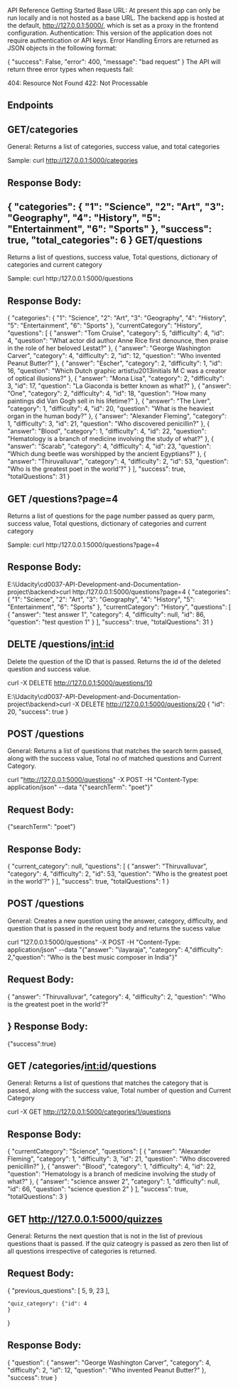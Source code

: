 API Reference
Getting Started
Base URL: At present this app can only be run locally and is not hosted as a base URL. The backend app is hosted at the default, http://127.0.0.1:5000/, which is set as a proxy in the frontend configuration.
Authentication: This version of the application does not require authentication or API keys.
Error Handling
Errors are returned as JSON objects in the following format:

{
    "success": False, 
    "error": 400,
    "message": "bad request"
}
The API will return three error types when requests fail:

404: Resource Not Found
422: Not Processable

Endpoints
---------
GET/categories
---------------
General:
Returns a list of categories, success value, and total categories

Sample: curl http://127.0.0.1:5000/categories

Response Body:
--------------
{
  "categories": {
    "1": "Science",
    "2": "Art",
    "3": "Geography",
    "4": "History",
    "5": "Entertainment",
    "6": "Sports"
  },
  "success": true,
  "total_categories": 6
}
GET/questions
-------------
Returns a list of questions, success value, Total questions, dictionary of categories and current category

Sample: curl http:/127.0.0.1:5000/questions


Response Body:
--------------

{
  "categories": {
    "1": "Science",
    "2": "Art",
    "3": "Geography",
    "4": "History",
    "5": "Entertainment",
    "6": "Sports"
  },
  "currentCategory": "History",
  "questions": [
    {
      "answer": "Tom Cruise",
      "category": 5,
      "difficulty": 4,
      "id": 4,
      "question": "What actor did author Anne Rice first denounce, then praise in the role of her beloved Lestat?"
    },
    {
      "answer": "George Washington Carver",
      "category": 4,
      "difficulty": 2,
      "id": 12,
      "question": "Who invented Peanut Butter?"
    },
    {
      "answer": "Escher",
      "category": 2,
      "difficulty": 1,
      "id": 16,
      "question": "Which Dutch graphic artist\u2013initials M C was a creator of optical illusions?"
    },
    {
      "answer": "Mona Lisa",
      "category": 2,
      "difficulty": 3,
      "id": 17,
      "question": "La Giaconda is better known as what?"
    },
    {
      "answer": "One",
      "category": 2,
      "difficulty": 4,
      "id": 18,
      "question": "How many paintings did Van Gogh sell in his lifetime?"
    },
    {
      "answer": "The Liver",
      "category": 1,
      "difficulty": 4,
      "id": 20,
      "question": "What is the heaviest organ in the human body?"
    },
    {
      "answer": "Alexander Fleming",
      "category": 1,
      "difficulty": 3,
      "id": 21,
      "question": "Who discovered penicillin?"
    },
    {
      "answer": "Blood",
      "category": 1,
      "difficulty": 4,
      "id": 22,
      "question": "Hematology is a branch of medicine involving the study of what?"
    },
    {
      "answer": "Scarab",
      "category": 4,
      "difficulty": 4,
      "id": 23,
      "question": "Which dung beetle was worshipped by the ancient Egyptians?"
    },
    {
      "answer": "Thiruvalluvar",
      "category": 4,
      "difficulty": 2,
      "id": 53,
      "question": "Who is the greatest poet in the world'?"
    }
  ],
  "success": true,
  "totalQuestions": 31
}

GET /questions?page=4
---------------------
Returns a list of questions for the page number passed as query parm, success value, Total questions, dictionary of categories and current category

Sample: curl http:/127.0.0.1:5000/questions?page=4


Response Body:
--------------

E:\Udacity\cd0037-API-Development-and-Documentation-project\backend>curl http:/127.0.0.1:5000/questions?page=4
{
  "categories": {
    "1": "Science",
    "2": "Art",
    "3": "Geography",
    "4": "History",
    "5": "Entertainment",
    "6": "Sports"
  },
  "currentCategory": "History",
  "questions": [
    {
      "answer": "test answer 1",
      "category": 4,
      "difficulty": null,
      "id": 86,
      "question": "test question 1"
    }
  ],
  "success": true,
  "totalQuestions": 31
}

DELTE /questions/<int:id>
--------------------------
Delete the question of the ID that is passed. Returns the id of the deleted question and success value.

curl -X DELETE http://127.0.0.1:5000/questions/10

E:\Udacity\cd0037-API-Development-and-Documentation-project\backend>curl -X DELETE http://127.0.0.1:5000/questions/20
{
  "id": 20,
  "success": true
}


POST /questions
---------------
General:
Returns a list of questions that matches the search term passed, along with the success value, Total no of matched questions and Current Category.

curl "http://127.0.0.1:5000/questions" -X POST -H "Content-Type: application/json" --data "{\"searchTerm\": \"poet\"}"

Request Body:
-------------
{"searchTerm": "poet"}

Response Body:
--------------
{
    "current_category": null,
    "questions": [
        {
            "answer": "Thiruvalluvar",
            "category": 4,
            "difficulty": 2,
            "id": 53,
            "question": "Who is the greatest poet in the world'?"
        }
    ],
    "success": true,
    "totalQuestions": 1
}

POST /questions
---------------
General:
Creates a new question using the answer, category, difficulty, and question that is passed in the request body and returns the sucess value

curl "127.0.0.1:5000/questions" -X POST -H "Content-Type: application/json" --data "{\"answer\": "\layaraja\", \"category\": 4,\"difficulty\": 2,\"question\": \"Who is the best music composer in India\"}"  

Request Body:
-------------

{
"answer": "Thiruvalluvar", 
"category": 4, 
"difficulty": 2, 
"question": "Who is the greatest poet in the world'?"

}
Response Body:
--------------
{"success":true}



GET /categories/<int:id>/questions
----------------------------------

General:
Returns a list of questions that matches the category that is passed, along with the success value, Total number of question and Current Category

curl -X GET http://127.0.0.1:5000/categories/1/questions


Response Body:
--------------
{
  "currentCategory": "Science",
  "questions": [
    {
      "answer": "Alexander Fleming",
      "category": 1,
      "difficulty": 3,
      "id": 21,
      "question": "Who discovered penicillin?"
    },
    {
      "answer": "Blood",
      "category": 1,
      "difficulty": 4,
      "id": 22,
      "question": "Hematology is a branch of medicine involving the study of what?"
    },
    {
      "answer": "science answer 2",
      "category": 1,
      "difficulty": null,
      "id": 66,
      "question": "science question 2"
    }
  ],
  "success": true,
  "totalQuestions": 3
}



GET http://127.0.0.1:5000/quizzes
----------------------------------
General:
Returns the next question that is not in the list of previous questions thaat is passed. If the quiz cateogry is passed as zero then list of all questions irrespective of categories is returned.

Request Body:
--------------
{
    "previous_questions": [
        5,
        9,
        23
    ],

    "quiz_category": {"id": 4
    }
}


Response Body:
--------------
{
    "question": {
        "answer": "George Washington Carver",
        "category": 4,
        "difficulty": 2,
        "id": 12,
        "question": "Who invented Peanut Butter?"
    },
    "success": true
}
